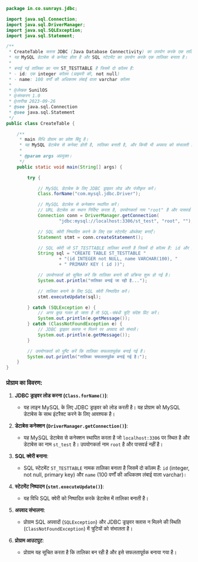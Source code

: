 ```java
package in.co.sunrays.jdbc;

import java.sql.Connection;
import java.sql.DriverManager;
import java.sql.SQLException;
import java.sql.Statement;

/**
 * CreateTable क्लास JDBC (Java Database Connectivity) का उपयोग करके एक तालिका बनाने का उदाहरण है।
 * यह MySQL डेटाबेस से कनेक्ट होता है और SQL स्टेटमेंट का उपयोग करके एक तालिका बनाता है।
 * 
 * बनाई गई तालिका का नाम ST_TESTTABLE है जिसमें दो कॉलम हैं:
 * - id: एक integer कॉलम (प्राइमरी की, not null)
 * - name: 100 वर्णों की अधिकतम लंबाई वाला varchar कॉलम
 * 
 * @लेखक SunilOS
 * @संस्करण 1.0
 * @तारीख 2023-09-26
 * @see java.sql.Connection
 * @see java.sql.Statement
 */
public class CreateTable {

    /**
     * main विधि प्रोग्राम का प्रवेश बिंदु है।
     * यह MySQL डेटाबेस से कनेक्ट होती है, तालिका बनाती है, और किसी भी अपवाद को संभालती है।
     * 
     * @param args अप्रयुक्त।
     */
    public static void main(String[] args) {

        try {

            // MySQL डेटाबेस के लिए JDBC ड्राइवर लोड और पंजीकृत करें।
            Class.forName("com.mysql.jdbc.Driver");

            // MySQL डेटाबेस से कनेक्शन स्थापित करें।
            // URL डेटाबेस का स्थान निर्दिष्ट करता है, उपयोगकर्ता नाम "root" है और पासवर्ड रिक्त है।
            Connection conn = DriverManager.getConnection(
                    "jdbc:mysql://localhost:3306/st_test", "root", "");

            // SQL क्वेरी निष्पादित करने के लिए एक स्टेटमेंट ऑब्जेक्ट बनाएँ।
            Statement stmt = conn.createStatement();

            // SQL क्वेरी जो ST_TESTTABLE तालिका बनाती है जिसमें दो कॉलम हैं: id और name।
            String sql = "CREATE TABLE ST_TESTTABLE "
                    + "(id INTEGER not NULL, name VARCHAR(100), "
                    + " PRIMARY KEY ( id ))";

            // उपयोगकर्ता को सूचित करें कि तालिका बनाने की प्रक्रिया शुरू हो गई है।
            System.out.println("तालिका बनाई जा रही है...");

            // तालिका बनाने के लिए SQL क्वेरी निष्पादित करें।
            stmt.executeUpdate(sql);

        } catch (SQLException e) {
            // अगर कुछ गलत हो जाता है तो SQL-संबंधी त्रुटि संदेश प्रिंट करें।
            System.out.println(e.getMessage());
        } catch (ClassNotFoundException e) {
            // JDBC ड्राइवर क्लास न मिलने पर अपवाद को संभालें।
            System.out.println(e.getMessage());
        }

        // उपयोगकर्ता को पुष्टि करें कि तालिका सफलतापूर्वक बनाई गई है।
        System.out.println("तालिका सफलतापूर्वक बनाई गई है।");
    }
}
```

### प्रोग्राम का विवरण:
1. **JDBC ड्राइवर लोड करना (`Class.forName()`)**:
   - यह लाइन MySQL के लिए JDBC ड्राइवर को लोड करती है। यह प्रोग्राम को MySQL डेटाबेस के साथ इंटरैक्ट करने के लिए आवश्यक है।

2. **डेटाबेस कनेक्शन (`DriverManager.getConnection()`)**:
   - यह MySQL डेटाबेस से कनेक्शन स्थापित करता है जो `localhost:3306` पर स्थित है और डेटाबेस का नाम `st_test` है। उपयोगकर्ता नाम `root` है और पासवर्ड नहीं है।

3. **SQL क्वेरी बनाना**:
   - SQL स्टेटमेंट `ST_TESTTABLE` नामक तालिका बनाता है जिसमें दो कॉलम हैं: `id` (integer, not null, primary key) और `name` (100 वर्णों की अधिकतम लंबाई वाला varchar)।

4. **स्टेटमेंट निष्पादन (`stmt.executeUpdate()`)**:
   - यह विधि SQL क्वेरी को निष्पादित करके डेटाबेस में तालिका बनाती है।

5. **अपवाद संभालना**:
   - प्रोग्राम SQL अपवादों (`SQLException`) और JDBC ड्राइवर क्लास न मिलने की स्थिति (`ClassNotFoundException`) में त्रुटियों को संभालता है।

6. **प्रोग्राम आउटपुट**:
   - प्रोग्राम यह सूचित करता है कि तालिका बन रही है और इसे सफलतापूर्वक बनाया गया है।
